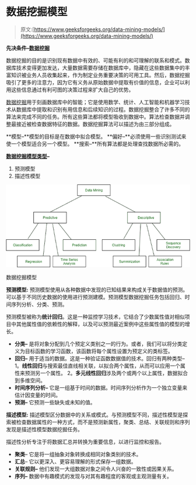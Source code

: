 # 数据挖掘模型

> 原文:[https://www.geeksforgeeks.org/data-mining-models/](https://www.geeksforgeeks.org/data-mining-models/)

**先决条件–**[**数据挖掘**](https://www.geeksforgeeks.org/data-mining-process/)

数据挖掘的目的是识别现有数据中有效的、可能有利的和可理解的联系和模式。数据库技术变得更加发达，大量数据需要存储在数据库中，隐藏在这些数据集中的丰富知识被业务人员收集起来，作为制定业务重要决策的可用工具。然后，数据挖掘吸引了更多的注意力，因为它有义务从原始数据中提取有价值的信息，企业可以利用这些信息通过有利可图的决策过程来扩大自己的优势。

[数据挖掘](https://www.geeksforgeeks.org/data-mining/)用于刻画数据库中的智能；它是使用数学、统计、人工智能和机器学习技术从数据库中提取和识别有用信息和后续知识的过程。数据挖掘整合了许多不同的算法来完成不同的任务。所有这些算法都将模型吸收到数据中。算法检查数据并调整最接近被检查数据特征的数据。数据挖掘算法可以描述为由三部分组成。

**模型–**模型的目标是在数据中拟合模型。
**偏好–**必须使用一些识别测试来使一个模型适合另一个模型。
**搜索–**所有算法都是处理查找数据所必需的。

[**数据挖掘模型类型**](https://www.geeksforgeeks.org/difference-between-descriptive-and-predictive-data-mining/)**–**

1.  预测模型
2.  描述性模型

![](img/0876bb20c39aa46d75f34728cd216e4c.png)

数据挖掘模型

**预测模型:**
预测模型使用从各种数据中发现的已知结果来构成关于数据值的预测。可以基于不同历史数据的使用进行预测建模。预测模型数据挖掘任务包括回归、时间序列分析、分类、预测。

预测模型被称为**统计回归**。这是一种监控学习技术，它结合了少数属性值对相似项目中其他属性值的依赖性的解释，以及可以预测最近案例中这些属性值的模型的增长。

*   **分类–**
    是将对象分配到几个预定义类别之一的行为。或者，我们可以将分类定义为目标函数的学习函数，该函数将每个属性设置为预定义的类标签。
*   **回归–**
    用于适当的数据。这是一种验证函数数据值的技术。回归有两种类型–
    1。**线性回归**与搜索最佳直线相关联，以拟合两个属性，从而可以应用一个属性来预测另一个属性。
    2。**多元线性回归**涉及两个或两个以上属性，数据拟合到多维空间。
*   **时间序列分析–**
    它是一组基于时间的数据。时间序列分析作为一个独立变量来估计因变量的时间。
*   **预测–**
    它预测一些缺失或未知的值。

**描述模型:**
描述模型区分数据中的关系或模式。与预测模型不同，描述性模型是探索被检查数据属性的一种方式，而不是预测新属性，聚类、总结、关联规则和序列发现是描述性模型数据挖掘任务。

描述性分析专注于将数据汇总并转换为重要信息，以进行监控和报告。

*   **聚类**–
    它是将一组抽象对象转换成相同对象类别的技术。
*   **汇总**–
    它以更深入、更容易理解的形式保存一组数据。
*   **关联规则–**
    他们发现一大组数据对象之间令人兴奋的一致性或因果关系。
*   **序列–**
    数据中有趣模式的发现与对其有趣程度的客观或主观测量有关。